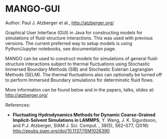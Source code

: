 # MANGO-GUI

Author: Paul J. Atzberger et al., http://atzberger.org/

Graphical User Interface (GUI) in Java for constructing models for simulations of fluid-structure interactions.  This was used with previous versions.  The current preferred way to setup models is using Python/Jupyter notebooks, see documentation page.

MANGO can be used to construct models for simulations of general fluid-structure interactions subject to thermal fluctuations using Stochastic Immersed Boundary Methods (SIB) and Stochastic Eulerian Lagrangian Methods (SELM).  The thermal fluctuations also can optionally be turned off to perform Immersed Boundary simulations for determinstic fluid flows.

More information can be found below and in the papers, talks, slides at:
http://atzberger.org/

References:

* __Fluctuating Hydrodynamics Methods for Dynamic Coarse-Grained Implicit-Solvent Simulations in LAMMPS__,
Y. Wang, J. K. Sigurdsson, and P.J. Atzberger, SIAM J. Sci. Comput. , 38(5), S62–S77, (2016)
http://epubs.siam.org/doi/10.1137/15M1026390
